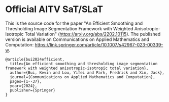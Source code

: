 # Official AITV SaT/SLaT

This is the source code for the paper "An Efficient Smoothing and Thresholding Image Segmentation Framework with Weighted Anisotropic-Isotropic Total Variation" (https://arxiv.org/abs/2202.10115). The published version is available on Communications on Applied Mathematics and Computation: https://link.springer.com/article/10.1007/s42967-023-00339-w.  

```
@article{bui2024efficient,
  title={An efficient smoothing and thresholding image segmentation framework with weighted anisotropic-isotropic total variation},
  author={Bui, Kevin and Lou, Yifei and Park, Fredrick and Xin, Jack},
  journal={Communications on Applied Mathematics and Computation},
  pages={1--37},
  year={2024},
  publisher={Springer}
}
```

